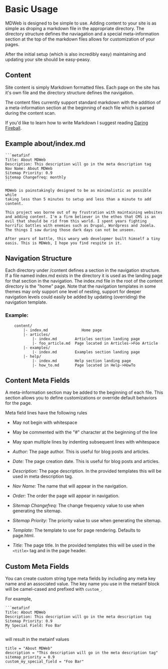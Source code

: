 # Basic Usage

MDWeb is designed to be simple to use. Adding content to your site is as simple as droping a markdown file in the appropriate directory. The directory structure defines the naviagation and a special meta-information section at the top of the markdown files allows for customization of your pages.

After the initial setup (which is also incredibly easy) maintaining and updating your site should be easy-peasy.

## Content


Site content is simply Markdown formatted files. Each page on the site has it's
own file and the directory structure defines the navigation.

The content files currently support standard markdown with the addition of a
meta-information section at the beginning of each file which is parsed during
the content scan.

If you'd like to learn how to write Markdown I suggest reading [Daring Fireball](https://daringfireball.net/projects/markdown/basics).

## Example about/index.md


~~~
```metafinf
Title: About MDWeb
Description: This description will go in the meta description tag
Nav Name: About MDWeb
Sitemap Priority: 0.9
Sitemap Changefreq: monthly
```

MDWeb is painstakingly designed to be as minimalistic as possible while 
taking less than 5 minutes to setup and less than a minute to add 
content.

This project was borne out of my frustration with maintaining websites 
and adding content. I'm a firm believer in the ethos that CMS is an 
evil that should be rid from this world. I spent years fighting 
horrific battles with enemies such as Drupal, Wordpress and Joomla.
The things I saw during those dark days can not be unseen.

After years of battle, this weary web developmer built himself a tiny
oasis. This is MDWeb, I hope you find respite in it.
~~~

## Navigation Structure


Each directory under /content defines a section in the navigation structure.
If a file named index.md exists in the directory it is used as the landing page
for that section in the navigation. The index.md file in the root of the
content directory is the "home" page. Note that the navigation templates in some themes may only support one level of nesting, support for deeper navigation
levels could easily be added by updating (overriding) the navigation template.

### Example:
```
    content/
        |- index.md               Home page
        |- articles/
            |- index.md        Articles section landing page
            |- foo_article.md  Page located in Articles->Foo Article
        |- examples/
            |- index.md        Examples section landing page
        |- help/
            |- index.md        Help section landing page
            |- how_to.md       Page located in Help->HowTo
```

## Content Meta Fields

A meta-information section may be added to the beginning of each file.
This section allows you to define customizations or override default 
behaviors for the page.

Meta field lines have the following rules
* May not begin with whitespace
* May be commented with the "#" character at the beginning of the line
* May span multiple lines by indenting subsequent lines with whitespace

* *Author:* The page author. This is useful for blog posts and articles.

* *Date:* The page creation date. This is useful for blog posts and articles.

* *Description:* The page description. In the provided templates this will be
used in meta description tag.

* *Nav Name:* The name that will appear in the navigation.

* *Order:* The order the page will appear in navigation.

* *Sitemap Changefreq:* The change frequency value to use when generating the sitemap.

* *Sitemap Priority:* The priority value to use when generating the sitemap.

* *Template:* The template to use for page rendering. Defaults to page.html.

* *Title:* The page title. In the provided templates this will be used in the
`<title>` tag and in the page header.


## Custom Meta Fields

You can create custom string type meta fields by including any meta key name
and an associated value. The key name you use in the metainf block will be 
camel-cased and prefixed with `custom_`.

For example,

~~~
```metafinf
Title: About MDWeb
Description: This description will go in the meta description tag
Sitemap Priority: 0.9
My Special Field: Foo Bar
```
~~~

will result in the metainf values

```
title = "About MDWeb"
description = "This description will go in the meta description tag"
sitemap_priority = 0.9
custom_my_special_field = "Foo Bar"
```
